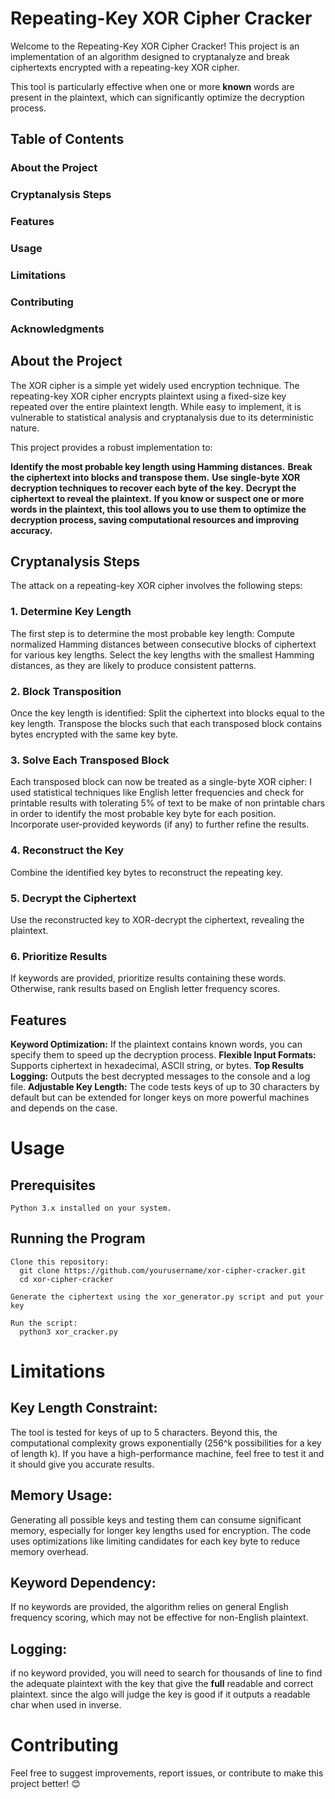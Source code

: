 # Repeating-Key XOR Cipher Cracker

Welcome to the Repeating-Key XOR Cipher Cracker! This project is an implementation of an algorithm designed to cryptanalyze and break ciphertexts encrypted with a repeating-key XOR cipher.

This tool is particularly effective when one or more **known** words are present in the plaintext, which can significantly optimize the decryption process.

## Table of Contents
  ### About the Project
  ### Cryptanalysis Steps
  ### Features
  ### Usage
  ### Limitations
  ### Contributing
  ### Acknowledgments

## About the Project
The XOR cipher is a simple yet widely used encryption technique. The repeating-key XOR cipher encrypts plaintext using a fixed-size key repeated over the entire plaintext length. While easy to implement, it is vulnerable to statistical analysis and cryptanalysis due to its deterministic nature.

This project provides a robust implementation to:

  **Identify the most probable key length using Hamming distances.** 
  **Break the ciphertext into blocks and transpose them.**
  **Use single-byte XOR decryption techniques to recover each byte of the key.**
  **Decrypt the ciphertext to reveal the plaintext.**
  **If you know or suspect one or more words in the plaintext, this tool allows you to use them to optimize the decryption process, saving computational resources and improving accuracy.**


## Cryptanalysis Steps
The attack on a repeating-key XOR cipher involves the following steps:

  ### 1. Determine Key Length
  The first step is to determine the most probable key length:
    Compute normalized Hamming distances between consecutive blocks of ciphertext for various key lengths.
    Select the key lengths with the smallest Hamming distances, as they are likely to produce consistent patterns.
  
  ### 2. Block Transposition
  Once the key length is identified:
    Split the ciphertext into blocks equal to the key length.
    Transpose the blocks such that each transposed block contains bytes encrypted with the same key byte.
  
  ### 3. Solve Each Transposed Block
  Each transposed block can now be treated as a single-byte XOR cipher:
    I used statistical techniques like English letter frequencies and check for printable results with tolerating 5% of text to be make of non printable chars in order to identify the most probable key byte for each position.
    Incorporate user-provided keywords (if any) to further refine the results.
  
  ### 4. Reconstruct the Key
  Combine the identified key bytes to reconstruct the repeating key.
  
  ### 5. Decrypt the Ciphertext
  Use the reconstructed key to XOR-decrypt the ciphertext, revealing the plaintext.
  
  ### 6. Prioritize Results
  If keywords are provided, prioritize results containing these words.
  Otherwise, rank results based on English letter frequency scores.

## Features
  **Keyword Optimization:** If the plaintext contains known words, you can specify them to speed up the decryption process.
  **Flexible Input Formats:** Supports ciphertext in hexadecimal, ASCII string, or bytes.
  **Top Results Logging:** Outputs the best decrypted messages to the console and a log file.
  **Adjustable Key Length:** The code tests keys of up to 30 characters by default but can be extended for longer keys on more powerful machines and depends on the case.

# Usage

  ## Prerequisites
    Python 3.x installed on your system.
  ## Running the Program
    Clone this repository:
      git clone https://github.com/yourusername/xor-cipher-cracker.git
      cd xor-cipher-cracker

    Generate the ciphertext using the xor_generator.py script and put your key
    
    Run the script:
      python3 xor_cracker.py

# Limitations
## Key Length Constraint:
  The tool is tested for keys of up to 5 characters. Beyond this, the computational complexity grows exponentially (256^k possibilities for a key of length k).
  If you have a high-performance machine, feel free to test it and it should give you accurate results.

## Memory Usage:
  Generating all possible keys and testing them can consume significant memory, especially for longer key lengths used for encryption.
  The code uses optimizations like limiting candidates for each key byte to reduce memory overhead.

## Keyword Dependency:
  If no keywords are provided, the algorithm relies on general English frequency scoring, which may not be effective for non-English plaintext.

## Logging:
  if no keyword provided, you will need to search for thousands of line to find the adequate plaintext with the key  that give the **full** readable and correct plaintext. since the algo will judge the key is good if it outputs a readable char when used in inverse.


# Contributing
Feel free to suggest improvements, report issues, or contribute to make this project better! 😊
